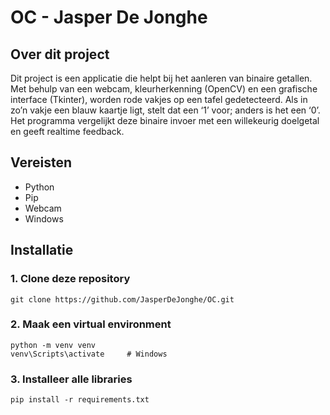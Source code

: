 # OC - Jasper De Jonghe
## Over dit project
Dit project is een applicatie die helpt bij het aanleren van binaire getallen. Met behulp van een webcam, kleurherkenning (OpenCV) en een grafische interface (Tkinter), worden rode vakjes op een tafel gedetecteerd. Als in zo’n vakje een blauw kaartje ligt, stelt dat een ‘1’ voor; anders is het een ‘0’. Het programma vergelijkt deze binaire invoer met een willekeurig doelgetal en geeft realtime feedback.
## Vereisten
* Python
* Pip
* Webcam
* Windows

## Installatie
### 1. Clone deze repository
``` 
git clone https://github.com/JasperDeJonghe/OC.git 
```
### 2. Maak een virtual environment
```
python -m venv venv
venv\Scripts\activate     # Windows
```
### 3. Installeer alle libraries
```
pip install -r requirements.txt
```
